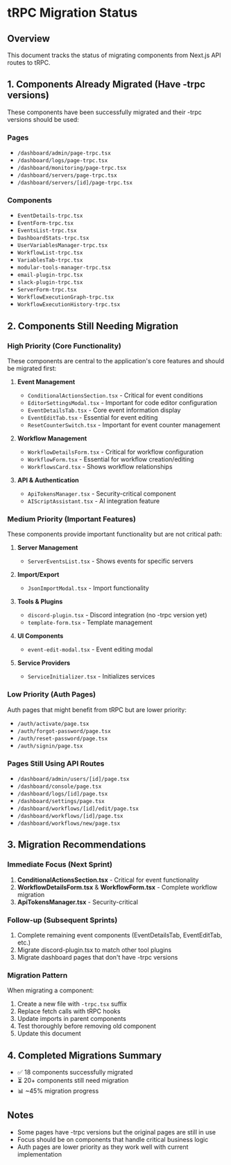 # tRPC Migration Status

## Overview

This document tracks the status of migrating components from Next.js API routes to tRPC.

## 1. Components Already Migrated (Have -trpc versions)

These components have been successfully migrated and their -trpc versions should be used:

### Pages

- `/dashboard/admin/page-trpc.tsx`
- `/dashboard/logs/page-trpc.tsx`
- `/dashboard/monitoring/page-trpc.tsx`
- `/dashboard/servers/page-trpc.tsx`
- `/dashboard/servers/[id]/page-trpc.tsx`

### Components

- `EventDetails-trpc.tsx`
- `EventForm-trpc.tsx`
- `EventsList-trpc.tsx`
- `DashboardStats-trpc.tsx`
- `UserVariablesManager-trpc.tsx`
- `WorkflowList-trpc.tsx`
- `VariablesTab-trpc.tsx`
- `modular-tools-manager-trpc.tsx`
- `email-plugin-trpc.tsx`
- `slack-plugin-trpc.tsx`
- `ServerForm-trpc.tsx`
- `WorkflowExecutionGraph-trpc.tsx`
- `WorkflowExecutionHistory-trpc.tsx`

## 2. Components Still Needing Migration

### High Priority (Core Functionality)

These components are central to the application's core features and should be migrated first:

1. **Event Management**
   - `ConditionalActionsSection.tsx` - Critical for event conditions
   - `EditorSettingsModal.tsx` - Important for code editor configuration
   - `EventDetailsTab.tsx` - Core event information display
   - `EventEditTab.tsx` - Essential for event editing
   - `ResetCounterSwitch.tsx` - Important for event counter management

2. **Workflow Management**
   - `WorkflowDetailsForm.tsx` - Critical for workflow configuration
   - `WorkflowForm.tsx` - Essential for workflow creation/editing
   - `WorkflowsCard.tsx` - Shows workflow relationships

3. **API & Authentication**
   - `ApiTokensManager.tsx` - Security-critical component
   - `AIScriptAssistant.tsx` - AI integration feature

### Medium Priority (Important Features)

These components provide important functionality but are not critical path:

1. **Server Management**
   - `ServerEventsList.tsx` - Shows events for specific servers

2. **Import/Export**
   - `JsonImportModal.tsx` - Import functionality

3. **Tools & Plugins**
   - `discord-plugin.tsx` - Discord integration (no -trpc version yet)
   - `template-form.tsx` - Template management

4. **UI Components**
   - `event-edit-modal.tsx` - Event editing modal

5. **Service Providers**
   - `ServiceInitializer.tsx` - Initializes services

### Low Priority (Auth Pages)

Auth pages that might benefit from tRPC but are lower priority:

- `/auth/activate/page.tsx`
- `/auth/forgot-password/page.tsx`
- `/auth/reset-password/page.tsx`
- `/auth/signin/page.tsx`

### Pages Still Using API Routes

- `/dashboard/admin/users/[id]/page.tsx`
- `/dashboard/console/page.tsx`
- `/dashboard/logs/[id]/page.tsx`
- `/dashboard/settings/page.tsx`
- `/dashboard/workflows/[id]/edit/page.tsx`
- `/dashboard/workflows/[id]/page.tsx`
- `/dashboard/workflows/new/page.tsx`

## 3. Migration Recommendations

### Immediate Focus (Next Sprint)

1. **ConditionalActionsSection.tsx** - Critical for event functionality
2. **WorkflowDetailsForm.tsx** & **WorkflowForm.tsx** - Complete workflow migration
3. **ApiTokensManager.tsx** - Security-critical

### Follow-up (Subsequent Sprints)

1. Complete remaining event components (EventDetailsTab, EventEditTab, etc.)
2. Migrate discord-plugin.tsx to match other tool plugins
3. Migrate dashboard pages that don't have -trpc versions

### Migration Pattern

When migrating a component:

1. Create a new file with `-trpc.tsx` suffix
2. Replace fetch calls with tRPC hooks
3. Update imports in parent components
4. Test thoroughly before removing old component
5. Update this document

## 4. Completed Migrations Summary

- ✅ 18 components successfully migrated
- ⏳ 20+ components still need migration
- 📊 ~45% migration progress

## Notes

- Some pages have -trpc versions but the original pages are still in use
- Focus should be on components that handle critical business logic
- Auth pages are lower priority as they work well with current implementation
